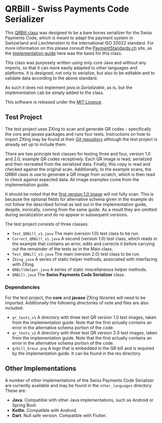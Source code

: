 # QRBill - Swiss Payments Code Serializer

This <a href="https://github.com/gaddobenedetti/QR-Bill/blob/master/src/com/gfb/test/QRBill.java">QRBill class</a> was designed to be a bare bones serializer for the Swiss Payments Code, which is meant to adapt the payment system in Switzerland and Liechtenstein to the international ISO 20022 standard. For more information on this please consult the <a href="http://www.paymentstandards.ch/">PaymentStandards.ch</a> site, as the <a href="https://www.paymentstandards.ch/dam/downloads/ig-qr-bill-en.pdf">implementation guide</a> here was the basis for this class.

This class was purposely written using only core Java and without any imports, so that it can more easily adapted to other languages and platforms. It is designed, not only to serialize, but also to be editable and to validate data according to the above standard.

As such it does not implement <i>java.io.Serializable</i>, as is, but the implementation cab be simply added to the class.

This software is released under the <a href="LICENSE.md">MIT Licence</a>.

<h2>Test Project</h2>

The test project uses ZXing to scan and generate QR codes - specifically the core and javase packages and runs four tests. Instructions on how to import ZXing may be found at their <a href="https://github.com/zxing/zxing">Git repository</a> although the test project is already set up to include them.

There are two principle test classes for testing three and four, version 1.0 and 2.0, example QR codes receptively. Each QR image is read, serialized and then recreated from the serialized data. Finally, this copy is read and checked against the original scan. Additionally, to the example scans, the QRBill class is use to generate a QR image from scratch, which is then read to check against expected data. All image examples come from the implementation guide.

It should be noted that the <a href="./qr_tests/Rechnung1.png">first version 1.0 image</a> will not fully scan. This is because the optional fields for alternative schema given in the example do not follow the described format as laid out in the implementation guide, despite, ironically, coming from the same guide. As a result they are omitted during serialization and do no appear in subsequent versions.

The test project consists of three classes:

  * `Test_QRBill_v1.java` The main (version 1.0) test class to be run.
  * `Correct_QRBill_v1.java` A second (version 1.0) test class, which reads in the example that contains an error, edits and corrects it before carrying out the remainder of the tests as in the Main class.
  * `Test_QRBill_v3.java` The main (version 2.0) test class to be run.
  * `ZXing.java` A series of static helper methods, associated with interfacing with ZXing.
  * `QRBillHelper.java` A series of static miscellaneous helper methods.
  * `QRBill.java` The <b>Swiss Payments Code Serializer</b> class.


<h3>Dependancies</h3>

For the test project, the <b>core</b> and <b>javase</b> ZXing libraries will need to be imported. Additionally the following directories of note and files are also included:

  * `qr_tests_v1` A directory with three test QR version 1.0 test images, taken from the implementation guide. Note that the first actually contains an error in the alternative schema portion of the code.
  * `qr_tests_v2` A directory with three test QR version 2.0 test images, taken from the implementation guide. Note that the first actually contains an error in the alternative schema portion of the code.
  * `qrbill_kreuz.png` A logo that is embedded in the QR bill and is required by the implementation guide. It can be found in the res directory.


<h2>Other Implementations</h2>

A number of other implementations of the Swiss Payments Code Serializer are currently available and may be found in the `other_languages` directory. These are:

  * **Java**. Compatible with other Java implementations, such as Android or Spring Boot.
  * **Kotlin**. Compatible with Android.
  * **Dart**. Null safe version. Compatible with Flutter.
